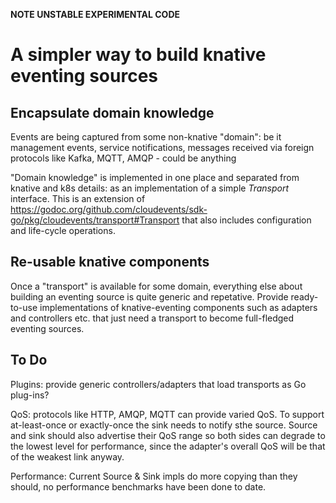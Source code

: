 **NOTE UNSTABLE EXPERIMENTAL CODE**

# A simpler way to build knative eventing sources

## Encapsulate domain knowledge

Events are being captured from some non-knative "domain": be it
management events, service notifications, messages received via
foreign protocols like Kafka, MQTT, AMQP - could be anything

"Domain knowledge" is implemented in one place and separated from
knative and k8s details: as an implementation of a simple *Transport*
interface. This is an extension of
https://godoc.org/github.com/cloudevents/sdk-go/pkg/cloudevents/transport#Transport
that also includes configuration and life-cycle operations.

## Re-usable knative components

Once a "transport" is available for some domain, everything else about
building an eventing source is quite generic and repetative. Provide
ready-to-use implementations of knative-eventing components such as
adapters and controllers etc. that just need a transport to become
full-fledged eventing sources.

## To Do

Plugins: provide generic controllers/adapters that load transports as Go plug-ins?

QoS: protocols like HTTP, AMQP, MQTT can provide varied QoS. To
support at-least-once or exactly-once the sink needs to notify sthe
source. Source and sink should also advertise their QoS range so both
sides can degrade to the lowest level for performance, since the
adapter's overall QoS will be that of the weakest link anyway.

Performance: Current Source & Sink impls do more copying than
they should, no performance benchmarks have been done to date.
